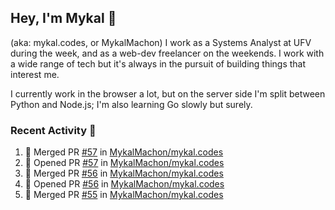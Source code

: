 ## Hey, I'm Mykal 👋 
(aka: mykal.codes, or MykalMachon) I work as a Systems Analyst at UFV during the week, and as a web-dev freelancer on the weekends. I work with a wide range of tech but it's always in the pursuit of building things that interest me. 

I currently work in the browser a lot, but on the server side I'm split between Python and Node.js; I'm also learning Go slowly but surely.

### Recent Activity 🚀

<!--START_SECTION:activity-->
1. 🎉 Merged PR [#57](https://github.com/MykalMachon/mykal.codes/pull/57) in [MykalMachon/mykal.codes](https://github.com/MykalMachon/mykal.codes)
2. 💪 Opened PR [#57](https://github.com/MykalMachon/mykal.codes/pull/57) in [MykalMachon/mykal.codes](https://github.com/MykalMachon/mykal.codes)
3. 🎉 Merged PR [#56](https://github.com/MykalMachon/mykal.codes/pull/56) in [MykalMachon/mykal.codes](https://github.com/MykalMachon/mykal.codes)
4. 💪 Opened PR [#56](https://github.com/MykalMachon/mykal.codes/pull/56) in [MykalMachon/mykal.codes](https://github.com/MykalMachon/mykal.codes)
5. 🎉 Merged PR [#55](https://github.com/MykalMachon/mykal.codes/pull/55) in [MykalMachon/mykal.codes](https://github.com/MykalMachon/mykal.codes)
<!--END_SECTION:activity-->
